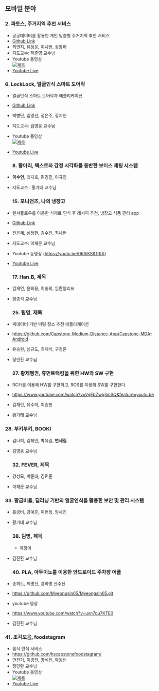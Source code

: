 ## 모바일 분야

### 2. 파토스, 주거지역 추천 서비스	
- 공공데이터를 활용한 개인 맞춤형 주거지역 추천 서비스
- [Github Link](https://github.com/yeonjiChoi/CapstoneDesign)
- 최연지, 유정윤, 이나현, 정창하
- 지도교수: 허준영 교수님
- Youtube 동영상<br/>
  [![제목](https://img.youtube.com/vi/6YQ6p02MJDg/0.jpg)](https://www.youtube.com/watch?v=6YQ6p02MJDg)
- [Youtube Live]()

### 6. LockLock, 얼굴인식 스마트 도어락
- 얼굴인식 스마트 도어락과 애플리케이션
- [Github Link](https://github.com/dudtjs1021ej/faceRecognition_doorlock)
- 박병민, 임영선, 정은주, 정지헌
- 지도교수: 김영웅 교수님
- Youtube 동영상 <br/>
  [![제목](https://img.youtube.com/vi/gJJ2HyT_Qq0/0.jpg)](https://www.youtube.com/watch?v=gJJ2HyT_Qq0)
- [Youtube Live]()

  ### 8. 황아리, 텍스트와 감정 시각화를 동반한 보이스 채팅 시스템
- **이수연**, 최지호, 민경진, 이규영
- 지도교수 : 황기태 교수님

  ### 15. 포니언즈, 나의 냉장고
- 텐서플로우를 이용한 식재료 인식 후 레시피 추천, 냉장고 식품 관리 app
- [Github Link](https://github.com/nahyunie/my-refrigerator)
- 진은혜, 심정현, 김수진, 최나현
- 지도교수: 이재문 교수님
- Youtube 동영상 (https://youtu.be/063iKSK1RfA)
- [Youtube Live](https://youtu.be/va-Izk3M8w0)

  ### 17. Han.B, 제목
- 임재연, 윤희웅, 이송희, 임란알리프
- 엄종석 교수님

  ### 25. 팀명, 제목
- 빅데이터 기반 미팅 장소 추천 애플리케이션
- https://github.com/Capstone-Medium-Distance-App/Capstone-MDA-Android
- 유승원, 심규도, 최재석, 구정훈
- 정인환 교수님

  ### 27. 황제펭귄, 휴먼트랙킹을 위한 HW와 SW 구현
- RC카를 이용해 HW를 구현하고, ROS를 이용해 SW를 구현한다.
- https://www.youtube.com/watch?v=VgEbZwg3mSQ&feature=youtu.be
- 김채린, 유수미, 이승현
- 황기태 교수님

### 28. 부키부키, BOOKI
- 김나희, 김혜빈, 박유림, **변세림**

- 김영웅 교수님

  ### 32. FEVER, 제목

- 강성모, 박준태, 김민준

- 이재문 교수님

### 33. 황금비율, 딥러닝 기반의 얼굴인식을 활용한 보안 및 관리 시스템
- 홍금비, 강예준, 이현정, 임세진

- 황기태 교수님

  ### 38. 팀명, 제목
  - 이정아

- 김진환 교수님

  ### 40. PLA, 아두이노를 이용한 안드로이드 주차장 어플

- 송희도, 최명신, 강하영 신수진

- https://github.com/Myeongsin05/Myeongsin05.git

- youtube 영상

- https://www.youtube.com/watch?v=uvn7ou7KTE0

- 김진환 교수님

### 41. 조각모음, foodstagram
- 음식 인식 서비스	
- https://github.com/hscapstonefoodstagram/
- 안진기, 이경진, 양석진, 박동빈
- 정인환 교수님
- Youtube 동영상 <br/>
  [![제목](https://img.youtube.com/vi/Mds_CNL-UpE/0.jpg)](https://youtu.be/Mds_CNL-UpE)
- [Youtube Live](https://youtu.be/FNGWcO5_ulg)
